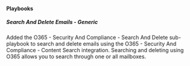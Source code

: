 
#### Playbooks
##### Search And Delete Emails - Generic
Added the O365 - Security And Compliance - Search And Delete sub-playbook to search and delete emails using the O365 - Security And Compliance - Content Search integration. Searching and deleting using O365 allows you to search through one or all mailboxes.
